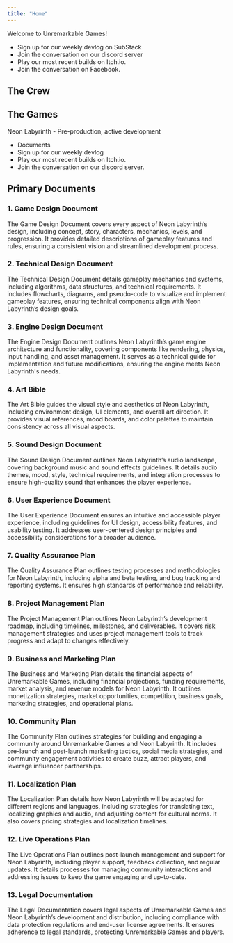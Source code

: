 ```yaml
---
title: "Home"
---
```


Welcome to Unremarkable Games!

* Sign up for our weekly devlog on SubStack
* Join the conversation on our discord server
* Play our most recent builds on Itch.io.
* Join the conversation on Facebook.

## The Crew

## The Games

Neon Labyrinth - Pre-production, active development
* Documents
* Sign up for our weekly devlog
* Play our most recent builds on Itch.io.
* Join the conversation on our discord server.

## Primary Documents

### 1. Game Design Document
The Game Design Document covers every aspect of Neon Labyrinth’s design, including concept, story, characters, mechanics, levels, and progression. It provides detailed descriptions of gameplay features and rules, ensuring a consistent vision and streamlined development process.

### 2. Technical Design Document
The Technical Design Document details gameplay mechanics and systems, including algorithms, data structures, and technical requirements. It includes flowcharts, diagrams, and pseudo-code to visualize and implement gameplay features, ensuring technical components align with Neon Labyrinth’s design goals.

### 3. Engine Design Document
The Engine Design Document outlines Neon Labyrinth’s game engine architecture and functionality, covering components like rendering, physics, input handling, and asset management. It serves as a technical guide for implementation and future modifications, ensuring the engine meets Neon Labyrinth's needs.

### 4. Art Bible
The Art Bible guides the visual style and aesthetics of Neon Labyrinth, including environment design, UI elements, and overall art direction. It provides visual references, mood boards, and color palettes to maintain consistency across all visual aspects.

### 5. Sound Design Document
The Sound Design Document outlines Neon Labyrinth’s audio landscape, covering background music and sound effects guidelines. It details audio themes, mood, style, technical requirements, and integration processes to ensure high-quality sound that enhances the player experience.

### 6. User Experience Document
The User Experience Document ensures an intuitive and accessible player experience, including guidelines for UI design, accessibility features, and usability testing. It addresses user-centered design principles and accessibility considerations for a broader audience.

### 7. Quality Assurance Plan
The Quality Assurance Plan outlines testing processes and methodologies for Neon Labyrinth, including alpha and beta testing, and bug tracking and reporting systems. It ensures high standards of performance and reliability.

### 8. Project Management Plan
The Project Management Plan outlines Neon Labyrinth’s development roadmap, including timelines, milestones, and deliverables. It covers risk management strategies and uses project management tools to track progress and adapt to changes effectively.

### 9. Business and Marketing Plan
The Business and Marketing Plan details the financial aspects of Unremarkable Games, including financial projections, funding requirements, market analysis, and revenue models for Neon Labyrinth. It outlines monetization strategies, market opportunities, competition, business goals, marketing strategies, and operational plans.

### 10. Community Plan
The Community Plan outlines strategies for building and engaging a community around Unremarkable Games and Neon Labyrinth. It includes pre-launch and post-launch marketing tactics, social media strategies, and community engagement activities to create buzz, attract players, and leverage influencer partnerships.

### 11. Localization Plan
The Localization Plan details how Neon Labyrinth will be adapted for different regions and languages, including strategies for translating text, localizing graphics and audio, and adjusting content for cultural norms. It also covers pricing strategies and localization timelines.

### 12. Live Operations Plan
The Live Operations Plan outlines post-launch management and support for Neon Labyrinth, including player support, feedback collection, and regular updates. It details processes for managing community interactions and addressing issues to keep the game engaging and up-to-date.

### 13. Legal Documentation
The Legal Documentation covers legal aspects of Unremarkable Games and Neon Labyrinth’s development and distribution, including compliance with data protection regulations and end-user license agreements. It ensures adherence to legal standards, protecting Unremarkable Games and players.
